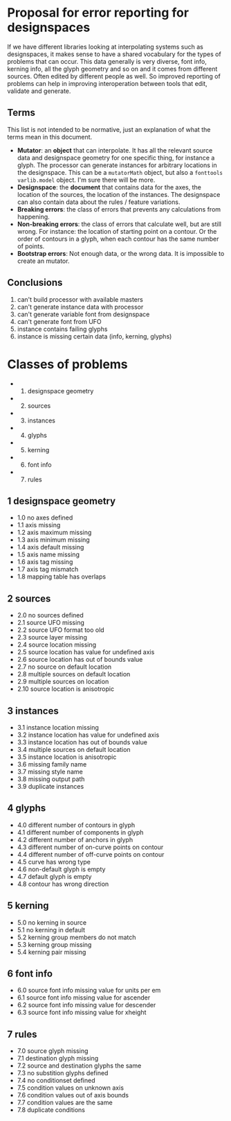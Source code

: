 # Proposal for error reporting for designspaces

If we have different libraries looking at interpolating systems such as designspaces, it makes sense to have a shared vocabulary for the types of problems that can occur. This data generally is very diverse, font info, kerning info, all the glyph geometry and so on and it comes from different sources. Often edited by different people as well. So improved reporting of problems can help in improving interoperation between tools that edit, validate and generate.

## Terms
This list is not intended to be normative, just an explanation of what the terms mean in this document. 

* **Mutator**: an **object** that can interpolate. It has all the relevant source data and designspace geometry for one specific thing, for instance a glyph. The processor can generate instances for arbitrary locations in the designspace. This can be a `mutatorMath` object, but also a `fonttools varlib.model` object. I'm sure there will be more.
* **Designspace**: the **document** that contains data for the axes, the location of the sources, the location of the instances. The designspace can also contain data about the rules / feature variations.
* **Breaking errors**: the class of errors that prevents any calculations from happening.
* **Non-breaking errors**: the class of errors that calculate well, but are still wrong. For instance: the location of starting point on a contour. Or the order of contours in a glyph, when each contour has the same number of points.
* **Bootstrap errors**: Not enough data, or the wrong data. It is impossible to create an mutator.

## Conclusions
1. can't build processor with available masters
2. can't generate instance data with processor
3. can't generate variable font from designspace
4. can't generate font from UFO
4. instance contains failing glyphs
5. instance is missing certain data (info, kerning, glyphs)

# Classes of problems
  * 1. designspace geometry
  * 2. sources
  * 3. instances
  * 4. glyphs
  * 5. kerning
  * 6. font info
  * 7. rules

## 1 designspace geometry

  * 1.0 no axes defined
  * 1.1 axis missing
  * 1.2 axis maximum missing
  * 1.3 axis minimum missing
  * 1.4 axis default missing
  * 1.5 axis name missing
  * 1.6 axis tag missing
  * 1.7 axis tag mismatch
  * 1.8 mapping table has overlaps

## 2 sources

  * 2.0 no sources defined
  * 2.1 source UFO missing
  * 2.2 source UFO format too old
  * 2.3 source layer missing
  * 2.4 source location missing
  * 2.5 source location has value for undefined axis
  * 2.6 source location has out of bounds value
  * 2.7 no source on default location
  * 2.8 multiple sources on default location
  * 2.9 multiple sources on location
  * 2.10 source location is anisotropic

## 3 instances

  * 3.1 instance location missing
  * 3.2 instance location has value for undefined axis
  * 3.3 instance location has out of bounds value
  * 3.4 multiple sources on default location
  * 3.5 instance location is anisotropic
  * 3.6 missing family name
  * 3.7 missing style name
  * 3.8 missing output path
  * 3.9 duplicate instances

## 4 glyphs

  * 4.0 different number of contours in glyph
  * 4.1 different number of components in glyph
  * 4.2 different number of anchors in glyph
  * 4.3 different number of on-curve points on contour
  * 4.4 different number of off-curve points on contour
  * 4.5 curve has wrong type
  * 4.6 non-default glyph is empty
  * 4.7 default glyph is empty
  * 4.8 contour has wrong direction

## 5 kerning

  * 5.0 no kerning in source
  * 5.1 no kerning in default
  * 5.2 kerning group members do not match
  * 5.3 kerning group missing
  * 5.4 kerning pair missing

## 6 font info

  * 6.0 source font info missing value for units per em
  * 6.1 source font info missing value for ascender
  * 6.2 source font info missing value for descender
  * 6.3 source font info missing value for xheight

## 7 rules

  * 7.0 source glyph missing
  * 7.1 destination glyph missing
  * 7.2 source and destination glyphs the same
  * 7.3 no substition glyphs defined
  * 7.4 no conditionset defined
  * 7.5 condition values on unknown axis
  * 7.6 condition values out of axis bounds
  * 7.7 condition values are the same
  * 7.8 duplicate conditions

